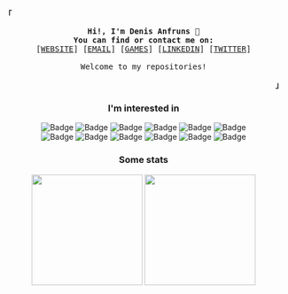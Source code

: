 <!-- Inspiration:
https://github.com/mouredev
https://github.com/owl4ce
https://www.jasongaylord.com/blog/2020/10/28/implementing-github-readme-statistics -->

<!-- Profile & Contact -->
<p align="left"><strong><samp>「</samp></strong></p>
    <p align="center">
      <samp>
            <b>
            Hi!, I'm Denis Anfruns 👾<br>
            You can find or contact me on: <br>
            </b>
            [<a href="https://anfruns-denis.dev/" target="_blank">WEBSITE</a>]
            [<a href="mailto:anfruns-denis@gmail.com">EMAIL</a>]
            [<a href="https://hunkstalker.itch.io/" target="_blank">GAMES</a>]
            [<a href="https://www.linkedin.com/in/denis-anfruns/" target="_blank">LINKEDIN</a>]
            [<a href="https://twitter.com/HunkStalker/" target="_blank">TWITTER</a>]
            <br><br>
            Welcome to my repositories!
      </samp>
    </p>
<p align="right"><strong><samp>」</samp></strong></p>
<div align="center">
    <!-- I am interested in -->
    <p>
      <h3>I'm interested in</h3>
    </p>
</div>
<div align="center">
    <p>
        <img alt="Badge" src="https://img.shields.io/badge/.Net-512BD4.svg?&style=for-the-badge"/>
        <img alt="Badge" src="https://img.shields.io/badge/Azure-0078D4.svg?&style=for-the-badge&logo=Microsoft Azure&logoColor=white"/>
        <img alt="Badge" src="https://img.shields.io/badge/SQL Server-CC2927?style=for-the-badge" />
        <img alt="Badge" src="https://img.shields.io/badge/Flutter-white.svg?&style=for-the-badge&logo=flutter&logoColor=69b7f9"/>
        <img alt="Badge" src="https://img.shields.io/badge/Firebase-039be5.svg?&style=for-the-badge&logo=Firebase&logoColor=FFCA28"/>
        <img alt="Badge" src="https://img.shields.io/badge/Python-3776AB?style=for-the-badge&logo=Python&logoColor=white" />
        <br>
        <img alt="Badge" src="https://img.shields.io/badge/git-F05032?style=for-the-badge&logo=git&logoColor=white" />
        <img alt="Badge" src="https://img.shields.io/badge/Astro-FF5D01?style=for-the-badge&logo=Astro&logoColor=white" />
        <img alt="Badge" src="https://img.shields.io/badge/React-222222?style=for-the-badge&logo=React&logoColor=5ed4f3" />
        <img alt="Badge" src="https://img.shields.io/badge/Next-000000?style=for-the-badge&logo=Next.js&logoColor=white" />
        <img alt="Badge" src="https://img.shields.io/badge/Solidjs-2c4f7c?style=for-the-badge&logo=Solid&logoColor=white" />
        <img alt="Badge" src="https://img.shields.io/badge/Godot-white?style=for-the-badge&logo=Godot Engine&logoColor=478CBF" />
        </br>
    </p>
</div>
<p>
<!-- https://simpleicons.org -->
<div align="center">
    <!-- GitHub statistics -->
    <p>
      <h3>Some stats</h3>
    </p>
    <!-- Statistics -->
    <picture>
        <source 
          srcset="https://github-readme-stats.vercel.app/api?username=hunkstalker&show_icons=false&count_private=true&theme=synthwave"
          media="(prefers-color-scheme: dark)"
          />
        <source
          srcset="https://github-readme-stats.vercel.app/api?username=hunkstalker&show_icons=false&hide_title=false&count_private=true"
          media="(prefers-color-scheme: light), (prefers-color-scheme: no-preference)"
          />
        <img height="200em" align="center" src="https://github-readme-stats.vercel.app/api?username=hunkstalker&show_icons=false" />
    </picture>
    <!-- Languages-->
    <picture>
        <source 
          srcset="https://github-readme-stats.vercel.app/api/top-langs/?username=hunkstalker&layout=compact&langs_count=8&count_private=true&theme=synthwave"
          media="(prefers-color-scheme: dark)"
          />
        <source
          srcset="https://github-readme-stats.vercel.app/api/top-langs/?username=hunkstalker&layout=compact&langs_count=8"
          media="(prefers-color-scheme: light), (prefers-color-scheme: no-preference)"
          />
        <img height="200em" align="center" src="https://github-readme-stats.vercel.app/api/top-langs/?username=hunkstalker&layout=compact" />
    </picture>
<br><br>
</div>
<!--
<div align="center">
    <p>
        <h3>Last tweets</h3>
    </p>
</div>
-->
